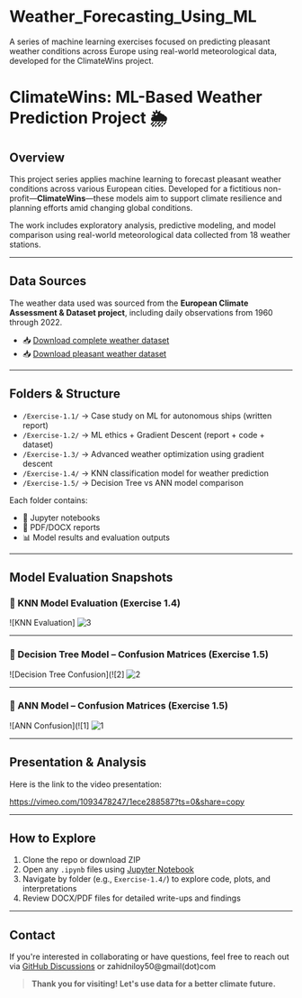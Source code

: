# Weather_Forecasting_Using_ML
A series of machine learning exercises focused on predicting pleasant weather conditions across Europe using real-world meteorological data, developed for the ClimateWins project.
# ClimateWins: ML-Based Weather Prediction Project 🌦️

## Overview
This project series applies machine learning to forecast pleasant weather conditions across various European cities. Developed for a fictitious non-profit—**ClimateWins**—these models aim to support climate resilience and planning efforts amid changing global conditions.

The work includes exploratory analysis, predictive modeling, and model comparison using real-world meteorological data collected from 18 weather stations.

---

## Data Sources
The weather data used was sourced from the **European Climate Assessment & Dataset project**, including daily observations from 1960 through 2022.

- 📥 [Download complete weather dataset](https://www.ecad.eu/dailydata/index.php)
- 📥 [Download pleasant weather dataset](https://www.ecad.eu/dailydata/index.php)

---

## Folders & Structure
- `/Exercise-1.1/` → Case study on ML for autonomous ships (written report)
- `/Exercise-1.2/` → ML ethics + Gradient Descent (report + code + dataset)
- `/Exercise-1.3/` → Advanced weather optimization using gradient descent
- `/Exercise-1.4/` → KNN classification model for weather prediction
- `/Exercise-1.5/` → Decision Tree vs ANN model comparison

Each folder contains:
- 📓 Jupyter notebooks
- 📄 PDF/DOCX reports
- 📊 Model results and evaluation outputs

---

## Model Evaluation Snapshots

### 🔷 KNN Model Evaluation (Exercise 1.4)
![KNN Evaluation] ![3](https://github.com/user-attachments/assets/53f37050-8359-46ff-8e1b-269fb2bd3506)


---

### 🔶 Decision Tree Model – Confusion Matrices (Exercise 1.5)
![Decision Tree Confusion](![2] ![2](https://github.com/user-attachments/assets/0e345760-038a-4b50-b293-97fc685bed34)

---

### 🔷 ANN Model – Confusion Matrices (Exercise 1.5)
![ANN Confusion](![1] ![1](https://github.com/user-attachments/assets/450dd709-9c77-4d04-9443-0514f6256c6e)

---

## Presentation & Analysis

Here is the link to the video presentation:

https://vimeo.com/1093478247/1ece288587?ts=0&share=copy

---

## How to Explore
1. Clone the repo or download ZIP
2. Open any `.ipynb` files using [Jupyter Notebook](https://jupyter.org/)
3. Navigate by folder (e.g., `Exercise-1.4/`) to explore code, plots, and interpretations
4. Review DOCX/PDF files for detailed write-ups and findings

---

## Contact
If you're interested in collaborating or have questions, feel free to reach out via [GitHub Discussions](https://github.com/zahidniloy) or zahidniloy50@gmail(dot)com

> **Thank you for visiting! Let's use data for a better climate future.**
